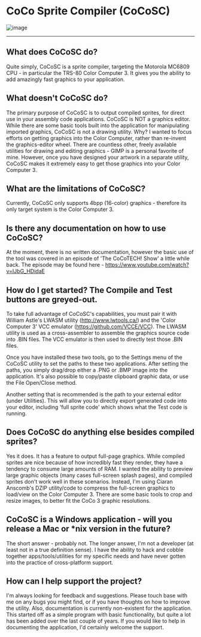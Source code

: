 # CoCo Sprite Compiler (CoCoSC)

![image](https://github.com/user-attachments/assets/957d3c93-32b0-42e6-a9fc-74a5ad4de465)

***
## What does CoCoSC do?

Quite simply, CoCoSC is a sprite compiler, targeting the Motorola MC6809 CPU - in particular the TRS-80 Color Computer 3. It gives you the ability to add amazingly fast graphics to your application. 

## What doesn't CoCoSC do?

The primary purpose of CoCoSC is to output compiled sprites, for direct use in your assembly code applications. CoCoSC is NOT a graphics editor. While there are some basic tools built into the application for manipulating imported graphics, CoCoSC is not a drawing utility. Why? I wanted to focus efforts on getting graphics into the Color Computer, rather than re-invent the graphics-editor wheel. There are countless other, freely available utilities for drawing and editing graphics - GIMP is a personal favorite of mine. However, once you have designed your artwork in a separate utility, CoCoSC makes it extremely easy to get those graphics into your Color Computer 3.

## What are the limitations of CoCoSC?

Currently, CoCoSC only supports 4bpp (16-color) graphics - therefore its only target system is the Color Computer 3.

## Is there any documentation on how to use CoCoSC?

At the moment, there is no written documentation, however the basic use of the tool was covered in an episode of 'The CoCoTECH! Show' a little while back. The episode may be found here - https://www.youtube.com/watch?v=IJbG_HDidaE

## How do I get started? The Compile and Test buttons are greyed-out.

To take full advantage of CoCoSC's capabilities, you must pair it with William Astle's LWASM utility (http://www.lwtools.ca/) and the 'Color Computer 3' VCC emulator (https://github.com/VCCE/VCC). The LWASM utility is used as a cross-assembler to assemble the graphics source code into .BIN files. The VCC emulator is then used to directly test those .BIN files.

Once you have installed these two tools, go to the Settings menu of the CoCoSC utility to set the paths to these two applications. After setting the paths, you simply drag/drop either a .PNG or .BMP image into the application. It's also possible to copy/paste clipboard graphic data, or use the File Open/Close method.

Another setting that is recommended is the path to your external editor (under Utilities). This will allow you to directly export generated code into your editor, including 'full sprite code' which shows what the Test code is running.

## Does CoCoSC do anything else besides compiled sprites?

Yes it does. It has a feature to output full-page graphics. While compiled sprites are nice because of how incredibly fast they render, they have a tendency to consume large amounts of RAM. I wanted the ability to preview large graphic objects (many cases full-screen splash pages), and compiled sprites don't work well in these scenarios. Instead, I'm using Ciaran Anscomb's DZIP utility/code to compress the full-screen graphics to load/view on the Color Computer 3. There are some basic tools to crop and resize images, to better fit the CoCo 3 graphic resolutions.

## CoCoSC is a Windows application - will you release a Mac or *nix version in the future?

The short answer - probably not. The longer answer, I'm not a developer (at least not in a true definition sense). I have the ability to hack and cobble together apps/tools/utilities for my specific needs and have never gotten into the practice of cross-platform support. 

## How can I help support the project?

I'm always looking for feedback and suggestions. Please touch base with me on any bugs you might find, or if you have thoughts on how to improve the utility. Also, documentation is currently non-existent for the application. This started off as a simple program with basic functionality, but quite a lot has been added over the last couple of years. If you would like to help in documenting the application, I'd certainly welcome the support.
